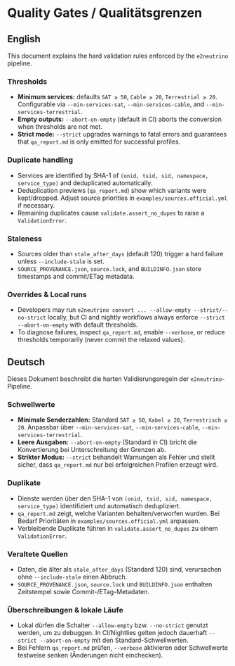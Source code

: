 # Quality Gates / Qualitätsgrenzen

## English

This document explains the hard validation rules enforced by the `e2neutrino` pipeline.

### Thresholds

- **Minimum services:** defaults `SAT ≥ 50`, `Cable ≥ 20`, `Terrestrial ≥ 20`. Configurable via
  `--min-services-sat`, `--min-services-cable`, and `--min-services-terrestrial`.
- **Empty outputs:** `--abort-on-empty` (default in CI) aborts the conversion when thresholds are not met.
- **Strict mode:** `--strict` upgrades warnings to fatal errors and guarantees that `qa_report.md` is only emitted for
  successful profiles.

### Duplicate handling

- Services are identified by SHA-1 of `(onid, tsid, sid, namespace, service_type)` and deduplicated automatically.
- Deduplication previews (`qa_report.md`) show which variants were kept/dropped. Adjust source priorities in
  `examples/sources.official.yml` if necessary.
- Remaining duplicates cause `validate.assert_no_dupes` to raise a `ValidationError`.

### Staleness

- Sources older than `stale_after_days` (default 120) trigger a hard failure unless `--include-stale` is set.
- `SOURCE_PROVENANCE.json`, `source.lock`, and `BUILDINFO.json` store timestamps and commit/ETag metadata.

### Overrides & Local runs

- Developers may run `e2neutrino convert ... --allow-empty --strict/--no-strict` locally, but CI and nightly workflows
  always enforce `--strict --abort-on-empty` with default thresholds.
- To diagnose failures, inspect `qa_report.md`, enable `--verbose`, or reduce thresholds temporarily (never commit the
  relaxed values).

## Deutsch

Dieses Dokument beschreibt die harten Validierungsregeln der `e2neutrino`-Pipeline.

### Schwellwerte

- **Minimale Senderzahlen:** Standard `SAT ≥ 50`, `Kabel ≥ 20`, `Terrestrisch ≥ 20`. Anpassbar über
  `--min-services-sat`, `--min-services-cable`, `--min-services-terrestrial`.
- **Leere Ausgaben:** `--abort-on-empty` (Standard in CI) bricht die Konvertierung bei Unterschreitung der Grenzen ab.
- **Strikter Modus:** `--strict` behandelt Warnungen als Fehler und stellt sicher, dass `qa_report.md` nur bei erfolgreichen
  Profilen erzeugt wird.

### Duplikate

- Dienste werden über den SHA-1 von `(onid, tsid, sid, namespace, service_type)` identifiziert und automatisch dedupliziert.
- `qa_report.md` zeigt, welche Varianten behalten/verworfen wurden. Bei Bedarf Prioritäten in
  `examples/sources.official.yml` anpassen.
- Verbleibende Duplikate führen in `validate.assert_no_dupes` zu einem `ValidationError`.

### Veraltete Quellen

- Daten, die älter als `stale_after_days` (Standard 120) sind, verursachen ohne `--include-stale` einen Abbruch.
- `SOURCE_PROVENANCE.json`, `source.lock` und `BUILDINFO.json` enthalten Zeitstempel sowie Commit-/ETag-Metadaten.

### Überschreibungen & lokale Läufe

- Lokal dürfen die Schalter `--allow-empty` bzw. `--no-strict` genutzt werden, um zu debuggen. In CI/Nightlies gelten jedoch
  dauerhaft `--strict --abort-on-empty` mit den Standard-Schwellwerten.
- Bei Fehlern `qa_report.md` prüfen, `--verbose` aktivieren oder Schwellwerte testweise senken (Änderungen nicht einchecken).
